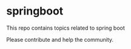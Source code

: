 # springboot
This repo contains topics related to spring boot

Please contribute and help the community.